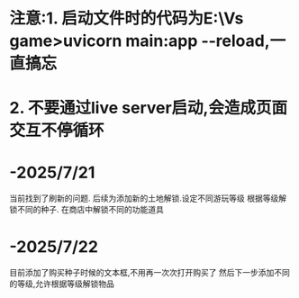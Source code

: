 # 注意:1. 启动文件时的代码为E:\Vs game>uvicorn main:app --reload,一直搞忘
#      2. 不要通过live server启动,会造成页面交互不停循环


# -2025/7/21
当前找到了刷新的问题.
后续为添加新的土地解锁.设定不同游玩等级
根据等级解锁不同的种子. 
在商店中解锁不同的功能道具

# -2025/7/22
目前添加了购买种子时候的文本框,不用再一次次打开购买了
然后下一步添加不同的等级,允许根据等级解锁物品
